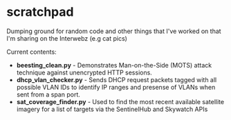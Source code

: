 # scratchpad
Dumping ground for random code and other things that I've worked on that I'm sharing on the Interwebz (e.g cat pics)

Current contents:

* **beesting_clean.py** - Demonstrates Man-on-the-Side (MOTS) attack technique against unencrypted HTTP sessions. 
* **dhcp_vlan_checker.py** - Sends DHCP request packets tagged with all possible VLAN IDs to identify IP ranges and presense of VLANs when sent from a span port.
* **sat_coverage_finder.py** - Used to find the most recent available satellite imagery for a list of targets via the SentinelHub and Skywatch APIs
